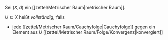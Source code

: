 Sei $(X, d)$ ein [[zettel/Metrischer Raum|metrischer Raum]].

$U \subseteq X$ heißt *vollständig*, falls
- jede [[zettel/Metrischer Raum/Cauchyfolge|Cauchyfolge]] gegen ein Element aus $U$ [[zettel/Metrischer Raum/Folge/Konvergenz|konvergiert]]